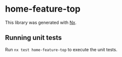 # home-feature-top

This library was generated with [Nx](https://nx.dev).

## Running unit tests

Run `nx test home-feature-top` to execute the unit tests.
